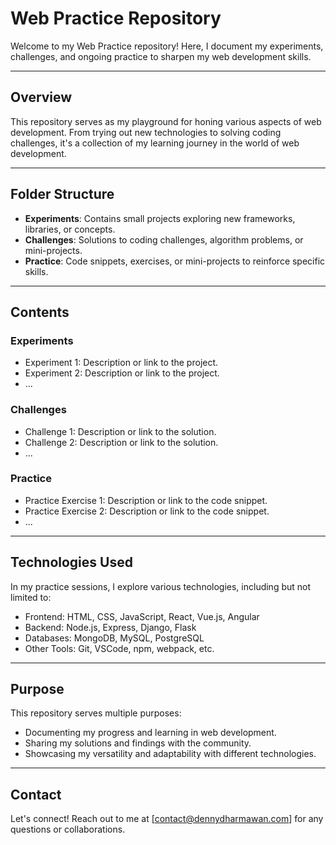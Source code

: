 # Web Practice Repository

Welcome to my Web Practice repository! Here, I document my experiments, challenges, and ongoing practice to sharpen my web development skills.

---

## Overview

This repository serves as my playground for honing various aspects of web development. From trying out new technologies to solving coding challenges, it's a collection of my learning journey in the world of web development.

---

## Folder Structure

- **Experiments**: Contains small projects exploring new frameworks, libraries, or concepts.
- **Challenges**: Solutions to coding challenges, algorithm problems, or mini-projects.
- **Practice**: Code snippets, exercises, or mini-projects to reinforce specific skills.

---

## Contents

### Experiments

- Experiment 1: Description or link to the project.
- Experiment 2: Description or link to the project.
- ...

### Challenges

- Challenge 1: Description or link to the solution.
- Challenge 2: Description or link to the solution.
- ...

### Practice

- Practice Exercise 1: Description or link to the code snippet.
- Practice Exercise 2: Description or link to the code snippet.
- ...

---

## Technologies Used

In my practice sessions, I explore various technologies, including but not limited to:

- Frontend: HTML, CSS, JavaScript, React, Vue.js, Angular
- Backend: Node.js, Express, Django, Flask
- Databases: MongoDB, MySQL, PostgreSQL
- Other Tools: Git, VSCode, npm, webpack, etc.

---

## Purpose

This repository serves multiple purposes:

- Documenting my progress and learning in web development.
- Sharing my solutions and findings with the community.
- Showcasing my versatility and adaptability with different technologies.

---

## Contact

Let's connect! Reach out to me at [contact@dennydharmawan.com] for any questions or collaborations.
